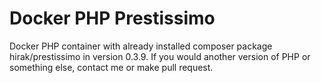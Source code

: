 # Docker PHP Prestissimo

Docker PHP container with already installed composer package hirak/prestissimo in version 0.3.9.
If you would another version of PHP or something else, contact me or make pull request.
